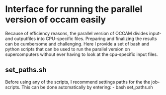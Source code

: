 # Interface for running the parallel version of occam easily

Because of efficiency reasons, the parallel version of OCCAM divides input- and outputfiles into CPU-specific files. Preparing and finalizing the results can be cumbersome and challenging. Here I provide a set of bash and python scripts that can be used to run the parallel version on supercomputers without ever having to look at the cpu-specific input files.

## set_paths.sh
Before using any of the scripts, I recommend settings paths for the the job-scripts. This can be done automatically by entering:
    - bash set_paths.sh

